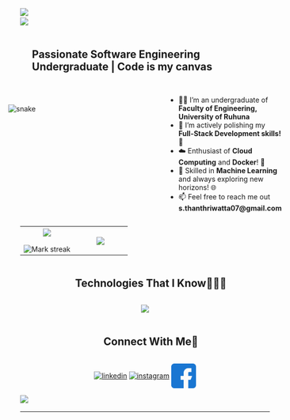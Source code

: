 
<!--horizontal divider(gradiant)-->
<img src="https://user-images.githubusercontent.com/73097560/115834477-dbab4500-a447-11eb-908a-139a6edaec5c.gif">

<!--h1 without bottom border-->
<div id="user-content-toc" align="left">
 
   <img width="500" src="https://readme-typing-svg.herokuapp.com/?font=Roboto&weight=900&size=40=true&vCenter=true&width=500&height=70&duration=4000&color=B3B3B3&lines=Hello+There!+👋;+I'm+Sandunika+Thanthriwatta!;" />
 
</div>





<!--h2 without bottom border-->
<div id="user-content-toc">
  <ul align="left">
    <summary><h2 style="display: inline-block">Passionate Software Engineering Undergraduate | Code is my canvas</h2></summary>
  </ul>
</div>

<!--- snake -->
 


<!--- snake -->
<div style="display: flex; align-items: center; justify-content: center; gap: 20px;">
  <img align="right"; top="0"; height="200" width="300" src="https://user-images.githubusercontent.com/51513908/150689872-eaa21d9a-7c65-4662-938c-26091c09cd70.svg" alt="snake" />

  <div>
    <!--Intro start-->
    <ul>
      <li>👩‍🎓 I’m an undergraduate of <strong>Faculty of Engineering, University of Ruhuna</strong></li>
      <li>🚀 I’m actively polishing my <strong>Full-Stack Development skills!</strong> 🌟</li>
      <li>☁️ Enthusiast of <strong>Cloud Computing</strong> and <strong>Docker</strong>! 🐳</li>
      <li>🤖 Skilled in <strong>Machine Learning</strong> and always exploring new horizons! 🌐</li>
      <li>📫 Feel free to reach me out <strong>s.thanthriwatta07@gmail.com</strong></li>
    </ul>
    <!--Intro end-->
  </div>
</div>









<!--- stats & Trophy (start) -->
<p align="center">
  <!--- stats (start) -->
<table align="center">
<tr border="none">
<td width="50%" align="center">
  
  <img  align="center"  src="https://github-readme-stats.vercel.app/api?username=SandunikaThanthriwatta&theme=dark&show_icons=true&count_private=true" />
  <br></br>
  <img  title="🔥 Get streak stats for your profile at git.io/streak-stats" alt="Mark streak" src="https://github-readme-streak-stats.herokuapp.com/?user=1010nishant&theme=dark&hide_border=false" /> 
</td>

<td width="50%" align="center">

  <img  align="center"  src="https://github-readme-stats.anuraghazra1.vercel.app/api/top-langs/?username=SandunikaThanthriwatta&theme=dark&hide_border=false&no-bg=true&no-frame=true&langs_count=10"/>
  
  </td>
</tr>
</table>
<!--- stats (end) -->



</p>        
<!--- stats (end) -->


<!--h1 without bottom border-->
<div id="user-content-toc">
  <ul align="center">
    <summary><h2 style="display: inline-block">Technologies That I Know👨🏻‍💻</h2></summary>
  </ul>
</div>
<!--tech stack icons-->
<p align="center">
<a href="https://skillicons.dev">
    <img src="https://skillicons.dev/icons?i=java,py,cpp,c,javascript,react,express,css,docker,aws,html,mongodb,mysql,nodejs,php,postman,qt,redux,tailwind,tensorflow,keras&perline=14" />
  </a>
</p>


<!-- Connect with me -->
<!--h2 without bottom border-->
<div id="user-content-toc">
  <ul align="center">
    <summary><h2 style="display: inline-block">Connect With Me🤝</h2></summary>
  </ul>
</div>

<!--icons and links-->
<p align="center">
<a href="https://www.linkedin.com/in/sandunika-thanthriwatta?utm_source=share&utm_campaign=share_via&utm_content=profile&utm_medium=ios_app" target="blank"><img align="center" src="https://user-images.githubusercontent.com/88904952/234979284-68c11d7f-1acc-4f0c-ac78-044e1037d7b0.png" alt="linkedin" height="50" width="50" /></a>
<a href="https://www.instagram.com/sandunika_thanthriwatta?igsh=emlpa3RvM3Nod2x4&utm_source=qr" target="blank"><img align="center" src="https://user-images.githubusercontent.com/88904952/234981169-2dd1e58f-4b7e-468c-8213-034ba62156c3.png" alt="instagram" height="50" width="50" /></a>
<a href="https://www.facebook.com/sandunika.thanthriwatta.3?mibextid=LQQJ4d" target="blank"><img align="center" src="https://raw.githubusercontent.com/SubhadeepZilong/SubhadeepZilong/main/icons/Social/facebook.svg" alt="facebook" height="50" width="50" /></a>


</p>


<!--profile visit count-->
<!--<div align="center">-->
  
<!--[![](https://visitcount.itsvg.in/api?id=SandunikaThanthriwatta&icon=3&color=6)](https://visitcount.itsvg.in)-->
  
<!--</div>-->


<!--horizontal divider(gradiant)-->
<img src="https://user-images.githubusercontent.com/73097560/115834477-dbab4500-a447-11eb-908a-139a6edaec5c.gif">

----------------------------------------------------------------------
